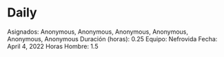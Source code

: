 # Daily

Asignados: Anonymous, Anonymous, Anonymous, Anonymous, Anonymous, Anonymous
Duración (horas): 0.25
Equipo: Nefrovida
Fecha: April 4, 2022
Horas Hombre: 1.5